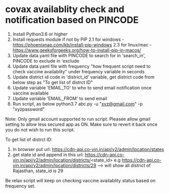 # covax availablity check and notification based on PINCODE
1. Install Python3.6 or higher
2. Install requests module if not by PIP 
  2.1 for windows - https://phoenixnap.com/kb/install-pip-windows
  2.3 for linux/mac - https://www.geeksforgeeks.org/how-to-install-pip-in-macos/
3. Update data.yaml file with PINCODE to search for in 'search_in', PINCODE to exclude in 'exclude
4. Update data.yaml file with frequency "how frequent script need to check vaccine availablity" under frequency variable in seconds
5. Update district id code in 'district_id' variable, get district code from below step as "To get list of distrct ID"
6. Update variable 'EMAIL_TO' to who to send email notification once vaccine available
7. Update variable 'EMAIL_FROM' to send email
8. Run script, as below
python3.7 abc.py -u "xyz@gmail.com" -p "xyzpassword"

Note: Only gmail account supported to run script. Pleasee allow gmail setting to allow less secured app as ON. Make sure to revert it back once you do not wish to run this script.

To get list of distrct ID:
1. In browser put url: https://cdn-api.co-vin.in/api/v2/admin/location/states
2. get state id and append in this url: https://cdn-api.co-vin.in/api/v2/admin/location/districts/<state_id>
e.g https://cdn-api.co-vin.in/api/v2/admin/location/districts/29 --> will show all district of Rajasthan, state_id is 29

Be relax script will keep on checking vaccine availablity status based on frequency set. 
